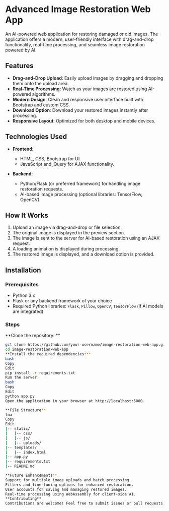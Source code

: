 # Advanced Image Restoration Web App  

An AI-powered web application for restoring damaged or old images. The application offers a modern, user-friendly interface with drag-and-drop functionality, real-time processing, and seamless image restoration powered by AI.

## Features  
- **Drag-and-Drop Upload**: Easily upload images by dragging and dropping them onto the upload area.  
- **Real-Time Processing**: Watch as your images are restored using AI-powered algorithms.  
- **Modern Design**: Clean and responsive user interface built with Bootstrap and custom CSS.  
- **Download Option**: Download your restored images instantly after processing.  
- **Responsive Layout**: Optimized for both desktop and mobile devices.  

## Technologies Used  
- **Frontend**:  
  - HTML, CSS, Bootstrap for UI.  
  - JavaScript and jQuery for AJAX functionality.  

- **Backend**:  
  - Python/Flask (or preferred framework) for handling image restoration requests.  
  - AI-based image processing (optional libraries: TensorFlow, OpenCV).  

## How It Works  
1. Upload an image via drag-and-drop or file selection.  
2. The original image is displayed in the preview section.  
3. The image is sent to the server for AI-based restoration using an AJAX request.  
4. A loading animation is displayed during processing.  
5. The restored image is displayed, and a download option is provided.  

## Installation  

### Prerequisites  
- Python 3.x  
- Flask or any backend framework of your choice  
- Required Python libraries: `Flask`, `Pillow`, `OpenCV`, `TensorFlow` (if AI models are integrated)  

### Steps  
**Clone the repository: ** 
   ```bash
   git clone https://github.com/your-username/image-restoration-web-app.git
   cd image-restoration-web-app
**Install the required dependencies:**
bash
Copy
Edit
pip install -r requirements.txt
Run the server:
bash
Copy
Edit
python app.py
Open the application in your browser at http://localhost:5000.

**File Structure**
lua
Copy
Edit
|-- static/
|   |-- css/
|   |-- js/
|   |-- uploads/
|-- templates/
|   |-- index.html
|-- app.py
|-- requirements.txt
|-- README.md

**Future Enhancements**
Support for multiple image uploads and batch processing.
Filters and fine-tuning options for enhanced restoration.
User accounts for saving and managing restored images.
Real-time processing using WebAssembly for client-side AI.
**Contributing**
Contributions are welcome! Feel free to submit issues or pull requests to improve the project.


